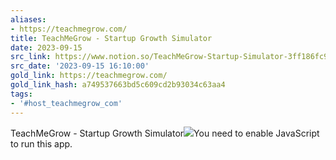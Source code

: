 ```yaml
---
aliases:
- https://teachmegrow.com/
title: TeachMeGrow - Startup Growth Simulator
date: 2023-09-15
src_link: https://www.notion.so/TeachMeGrow-Startup-Simulator-3ff186fc9cc24c98b53fc08e38b2eee9
src_date: '2023-09-15 16:10:00'
gold_link: https://teachmegrow.com/
gold_link_hash: a749537663bd5c609cd2b93034c63aa4
tags:
- '#host_teachmegrow_com'
---
```



TeachMeGrow - Startup Growth Simulator![](https://www.facebook.com/tr?id=1900610140281598&ev=PageView&noscript=1)You need to enable JavaScript to run this app.